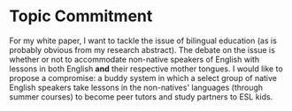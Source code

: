 # Topic Commitment

For my white paper, I want to tackle the issue of bilingual education (as is probably obvious from my research abstract). The debate on the issue is whether or not to accommodate non-native speakers of English with lessons in both English **and** their respective mother tongues. I would like to propose a compromise: a buddy system in which a select group of native English speakers take lessons in the non-natives' languages (through summer courses) to become peer tutors and study partners to ESL kids.
